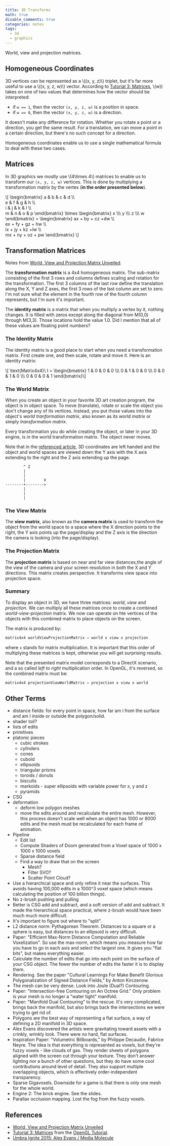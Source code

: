```yaml
---
title: 3D Transforms
math: true
disable_comments: true
categories: notes
tags:
  - 3d
  - graphics
---
```

World, view and projection matrices.

<!--more-->

## Homogeneous Coordinates
3D vertices can be represented as a \\((x, y, z)\\) triplet, but it's far more useful to use a \\((x, y, z, w)\\) vector. According to [Tutorial 3: Matrices](http://www.opengl-tutorial.org/beginners-tutorials/tutorial-3-matrices/), \\(w\)) takes on one of two values that determines how the vector should be interpreted:

- if `w == 1`, then the vector `(x, y, z, w)` is a position in space.
- if `w == 0`, then the vector `(x, y, z, w)` is a direction.

It doesn't make any difference for rotation. Whether you rotate a point or a direction, you get the same result. For a translation, we can move a point in a certain direction, but there's no such concept for a direction.

Homogeneous coordinates enable us to use a single mathematical formula to deal with these two cases.

## Matrices
In 3D graphics we mostly use \\(4\times 4\\) matrices to enable us to transform our `(x, y, z, w)` vertices. This is done by multiplying a transformation matrix by the vertex (**in the order presented below**).

\\[
  \begin{bmatrix}
    a & b & c & d \\\\\
    e & f & g & h \\\\\
    i & j & k & l \\\\\
    m & n & o & p
  \end{bmatrix}
  \times
  \begin{bmatrix}
    x \\\\\ y \\\\\ z \\\\\ w
  \end{bmatrix} =
  \begin{bmatrix}
    ax + by + cz +dw \\\\\
    ex + fy + gz + hw \\\\\
    ix + jy + kz +lw \\\\\
    mx + ny + oz + pw
  \end{bmatrix}
\\]


## Transformation Matrices
Notes from [World, View and Projection Matrix Unveiled](http://web.archive.org/web/20131222170415/http:/robertokoci.com/world-view-projection-matrix-unveiled/).

The **transformation matrix** is a 4x4 homogeneous matrix. The sub-matrix consisting of the first 3 rows and columns defines scaling and rotation for the transformation. The first 3 columns of the last row define the translation along the X, Y and Z axes, the first 3 rows of the last column are set to zero. I'm not sure what the element in the fourth row of the fourth column represents, but I'm sure it's important.

The **identity matrix** is a matrix that when you multiply a vertex by it, nothing changes. It is filled with zeros except along the diagonal from M(0,0) through M(3,3). Those locations hold the value 1.0. Did I mention that all of these values are floating point numbers?

### The Identity Matrix
The identity matrix is a good place to start when you need a transformation matrix. First create one, and then scale, rotate and move it. Here is an identity matrix:

\\[ \text{Matrix4x4}\ I = \begin{bmatrix} 1 & 0 & 0 & 0 \\\\\ 0 & 1 & 0 & 0 \\\\\ 0 & 0 & 1 & 0 \\\\\ 0 & 0 & 0 & 1 \end{bmatrix}\\]

### The World Matrix
When you create an object in your favorite 3D art creation program, the object is in object space. To move (translate), rotate or scale the object you don't change any of its vertices. Instead, you put those values into the object's *world tranformation matrix*, also known as its *world matrix* or simply *transformation matrix*.

Every transformation you do while creating the object, or later in your 3D engine, is in the world transformation matrix. The object never moves.

Note that in the [referenced article](http://web.archive.org/web/20131222170415/http:/robertokoci.com/world-view-projection-matrix-unveiled/), 3D coordinates are left handed and the object and world spaces are viewed down the Y axis with the X axis extending to the right and the Z axis extending up the page.

```
        ^ Z
        |
        |
        |        X
--------+-------->
        |
        |
        |
```

### The View Matrix
The **view matrix**, also known as the **camera matrix** is used to transform the object from the world space to a space where the X direction points to the right, the Y axis points up the page/display and the Z axis is the direction the camera is looking (into the page/display).

### The Projection Matrix
The **projection matrix** is based on near and far view distances,the angle of the view of the camera and your screen resolution in both the X and Y directions. This matrix creates perspective. It transforms view space into projection space.

### Summary
To display an object in 3D, we have three matrices: *world*, *view* and *projection*. We can multiply all these matrices once to create a combined *world-view-projection* matrix. We now can operate on hte vertices of the objects with this combined matrix to place objects on the screen.

The matrix is produced by:

```c
matrix4x4 worldViewProjectionMatrix = world x view x projection
```

where `x` stands for matrix multiplication. It is important that this order of multiplying these matrices is kept, otherwise you will get surprising results.

Note that the presented matrix model corresponds to a DirectX scenario, and a so called *left to right* multiplication order. In OpenGL, it's reversed, so the combined matrix must be:

```c
matrix4x4 projectionViewWorldMatrix = projection x view x world
```

## Other Terms

- distance fields: for every point in space, how far am i from the surface and am I inside or outside the polygon/solid.
- shader toil?
- lists of edits
- primitives
- platonic pieces
  - cubic strokes
  - cylinders
  - cones
  - cuboid
  - ellipsoids
  - triangular prisms
  - toroids / donuts
  - biscuits
  - markoids - super ellipsoids with variable power for x, y and z
  - pyramids
- CSG
- deformation
  - deform low polygon meshes
  - move the edits around and recalculate the entire mesh. However, this process doesn't scale well when an object has 1000 or 8000 edits and the mesh must be recalculated for each frame of animation.
- Pipeline
  - Edit list
  - Compute Shaders of Doom generated from a Voxel space of 1000 x 1000 x 1000 voxels
  - Sparse distance field
  - Find a way to draw that on the screen
    - Mesh?
    - Filter SVO?
    - Scatter Point Cloud?
- Use a hierarchical space and only refine it near the surfaces. This avoids having 100,000 edits in a 1000^3 voxel space (which means calculating the position of 100 billion things).
- No z-brush pushing and pulling
- Better is CSG add and subtract, and a soft version of add and subtract. It made the hierarchical space practical, where z-brush would have been much much more difficult.
- It's important to figure out where to "split".
- L2 distance norm: Pythagorean Theorem. Distances to a square or a sphere is easy, but distances to an ellipsoid is very difficult.
- Paper: "Efficient Max-Norm Distance Computation and Reliable Voxelization". So use the max-norm, which means you measure how far you have to go in each axis and select the largest one. It gives you "flat bits", but makes everything easier.
- Calculate the number of edits that go into each point on the surface of your CSG object. The fewer the number of edits the faster it is to display them.
- Rendering. See the paper "Cultural Learnings For Make Benefit Glorious Polygonalization of Signed Distance Fields," by Anton Kirczenow.
- The mesh can be very dense. Look into Joule (Dual?) Contouring.
- Paper: "Intersection-free Contouring on An Octree Grid." Only problem is your mesh is no longer a "water tight" manifold.
- Paper: "Manifold Dual Contouring" to the rescue. It's very complicated, brings back the manifold, but also brings back the intersections we were trying to get rid of.
- Polygons are the best way of representing a flat surface, a way of defining a 2D manifold in 3D space.
- Alex Evans discovered the artists were gravitating toward assets with a crinkly, wrinkly look. There were no hard, flat surfaces.
- Inspiration Paper: "Volumetric Billboards," by Philippe Decaudin, Fabrice Neyre. The idea is that everything is represented as voxels, but they're fuzzy voxels - like clouds of gas. They render sheets of polygons aligned with the screen cut through your texture. They don't answer lighting nor a bunch of other questions, but they do have some cool contributions around level of detail. They also support multiple overlapping objects, which is effectively order-independent transparency.
- Sparse Gigavoxels. Downside for a game is that there is only one mesh for the whole world.
- Engine 2: The brick engine. See the slides.
- Parallax occlusion mapping. Lost the fog from the fuzzy voxels.

## References

- [World, View and Projection Matrix Unveiled](http://web.archive.org/web/20131222170415/http:/robertokoci.com/world-view-projection-matrix-unveiled/)
- [Tutorial 3: Matrices](http://www.opengl-tutorial.org/beginners-tutorials/tutorial-3-matrices/) from the [OpenGL Tutorial](http://www.opengl-tutorial.org/).
- [Umbra Ignite 2015: Alex Evans / Media Molecule](https://www.youtube.com/watch?v=-3Yu0TCqa3E)
